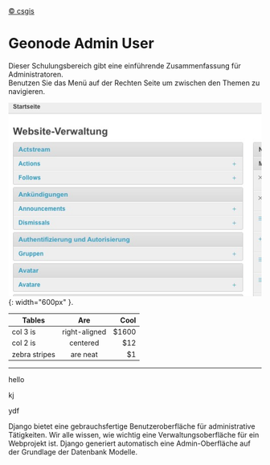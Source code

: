 <!-- the Menu -->
<link rel="stylesheet" media="all" href="../styles.css" />
<div id="logo"><a href="https://csgis.de">© csgis</a></div>
<div id="menu"></div>
<div id="jumpMenu"></div>
<script src="../menu.js"></script>
<script src="../jumpmenu.js"></script>
<!-- the Menu -->




# Geonode Admin User

Dieser Schulungsbereich gibt eine einführende Zusammenfassung für Administratoren.
<br>
Benutzen Sie das Menü auf der Rechten Seite um zwischen den Themen zu navigieren.


![Benutzer](./images/benutzer.jpeg){:  width="600px" }.

| Tables        | Are           | Cool  |
| ------------- |:-------------:| -----:|
| col 3 is      | right-aligned | $1600 |
| col 2 is      | centered      |   $12 |
| zebra stripes | are neat      |    $1 |

---

hello

kj

ydf

Django bietet eine gebrauchsfertige Benutzeroberfläche für administrative Tätigkeiten. Wir alle wissen, wie wichtig eine Verwaltungsoberfläche für ein Webprojekt ist. Django generiert automatisch eine Admin-Oberfläche auf der Grundlage der Datenbank Modelle.